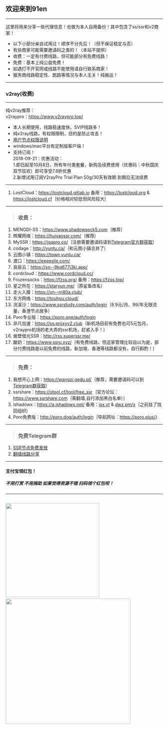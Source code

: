 ## 欢迎来到91en  
--- 
这里将用来分享一些代理信息！也做为本人自用备份！其中包含了ss/ssr和v2商家！  
- 以下小部分亲自试用过！顺序不分先后！（但不保证稳定与否）
- 有些商家可能需要邀请码之类的！（本站不提供）  
- 收费：一定有付费线路，但可能部分有免费线路！  
- 免费：基本上纯公益免费！  
- 如遇打不开官网或线路不能使用请自行联系商家！     
- 服务商线路稳定性、跑路等情况与本人无关！纯搬运！  

---   
### v2ray(收费) 
---
纯v2ray推荐：  
v2raypro：<a href="https://www.v2raypro.top/aff.php?aff=3&gid=5" target="_blank"><span style="color:#ed1941;">https://www.v2raypro.top/</span></a>  
- 本人长期使用，线路稳速度快，SVIP线路多！
- 纯v2ray线路，有权限限制，目的是防止攻击！  
- <a href="https://www.v2raypro.top/announcements.php?id=106" target="_blank">用户节点权限说明</a>   
- windows/mac平台有定制版客户端！  
- 支持订阅！  
2018-09-21：优惠活动：  
1.即日起至10月8日，所有年付类套餐，新购及续费使用（优惠码：中秋国庆双节狂欢）即可享受7.8折优惠  
2.新增试用订阅V2rayPro Trial Plan 50g/30天有效期 到期后无法续费  

---
1. LostCloud：<a href="https://lostcloud.gitlab.io" target="_blank">https://lostcloud.gitlab.io</a> 备用：<a href="https://lostcloud.org" target="_blank">https://lostcloud.org</a> & <a href="https://lostcloud.cf" target="_blank">https://lostcloud.cf</a>｛价格相对较低但风险较大｝  

---

> <h3>收费：</h3>     
1. MENGDI-SS：<a href="https://www.shadowsock5.com/auth/register?code=2JipiD7jDrvOsWUuRlhuqBBXAadjcMlC" target="_blank"><span style="color:#ed1941;">https://www.shadowsock5.com</span></a>｛推荐｝   
2. 辉耀网络：<a href="https://huiyaossr.com/auth/register?code=F36M" target="_blank"><span style="color:#ed1941;">https://huiyaossr.com/</span></a>｛推荐｝    
3. MySSR：<a href="https://jsqpro.co/" target="_blank">https://jsqpro.co/</a>｛注册需要邀请码请到<a href="https://t.me/jsqpro" target="_blank">Telegram官方群获取</a>｝  
4. codage：<a href="http://yuntu.ca/" target="_blank">http://yuntu.ca/</a>｛和云图小镇合并了｝    
5. 云图小镇：<a href="https://town.yuntu.ca/" target="_blank">https://town.yuntu.ca/</a>     
6. 渡口：<a href="https://eeeesile.com/" target="_blank">https://eeeesile.com/</a>   
7. 良辰云：<a href="https://xn--9kq677j3ki.app/" target="_blank">https://xn--9kq677j3ki.app/</a>   
8. cordcloud：<a href="https://www.cordcloud.cc/" target="_blank">https://www.cordcloud.cc/</a>
9. Frozensocks：<a href="https://fzss.org/" target="_blank">https://fzss.org/</a> 备用：<a href="https://fzss.top/" target="_blank">https://fzss.top/</a>  
10. 星之所在：<a href="https://staryun.me/" target="_blank">https://staryun.me/</a>｛原鲨鱼改名｝  
11. 走火入膜：<a href="https://xn--m80a.club/" target="_blank">https://xn--m80a.club/</a>    
12. 东方网络：<a href="https://touhou.cloud/" target="_blank">https://touhou.cloud/</a>  
13. 浣溪沙：<a href="https://www.ssrstudy.com/auth/login" target="_blank">https://www.ssrstudy.com/auth/login</a>｛8.9元/月、99/年无限流量，香港节点居多｝  
14. Poro专业版：<a href="https://poro.one/auth/login" target="_blank">https://poro.one/auth/login</a>  
15. 非凡加速：<a href="https://ss.proxyv2.club" target="_blank">https://ss.proxyv2.club</a>｛新机场目前有免费也可5元包月，v2raypro机场的老大弄的ssr机场，赶紧入手！｝  
16. 凿壁借光SSR：<a href="http://rss.superssr.me/" target="_blank">http://rss.superssr.me/</a>    
99. 酸奶：<a href="https://www.ssru.xyz/" target="_blank">https://www.ssru.xyz/</a>｛有免费线路，但这家管理比较自以为是，部分付费线路是以前免费的线路，新加坡、香港等线路都没有，自行斟酌！｝  

---  

> <h3>免费：</h3>    
1. 我想开心上网：<a href="https://wangzi.edu.pl/" target="_blank"><span style="color:#ed1941;">https://wangzi.gedu.pl/</span></a>｛推荐，需要邀请码可以到<a href="https://t.me/joinchat/F6lKrUMKir4jj-jiTn7oQQ" target="_blank">Telegram群获取</a>｝   
2. ssrshare：<a href="https://stool.cf/tool/free_ssr" target="_blank">https://stool.cf/tool/free_ssr</a>｛官方论坛：<a href="https://www.ssrshare.com" target="_blank">https://www.ssrshare.com</a>｛需翻墙,自行添加黑白名单｝｝   
3. ishadowx：<a href="https://a.ishadowx.net/" target="_blank">https://a.ishadowx.net/</a> 备用：<a href="http://isx.yt" target="_blank">isx.yt</a> & <a href="http://dwz.pm/x" target="_blank">dwz.pm/x</a>｛之前挂了找回组织｝    
4. Poro免费版：<a href="http://poro.dog/auth/login" target="_blank">http://poro.dog/auth/login</a>｛导航网址：<a href="https://poro.plus/" target="_blank">https://poro.plus/</a>｝  

---
> <h3>免费Telegram群</h3>  
1. <a href="https://t.me/SSRlist" target="_blank">SSR节点免费发放</a>  
2. <a href="https://t.me/vpnko" target="_blank">翻墙线路分享</a>   

--- 
#### 支付宝领红包！  
##### 不用打赏 不用捐助 如果觉得资源不错 扫码领个红包呗！
---
<!-- 
<a href="javascript:void(0);" onclick="return false;"><img src="https://s1.ax1x.com/2018/09/06/i9xLB8.png" width="" height="200" border="0"/></a>
<a href="javascript:void(0);" onclick="return false;"><img src="https://s1.ax1x.com/2018/09/06/i9zavt.png" width="" height="200" border="0"/></a>
 -->  
<a href="#" onclick="return false;"><img src="https://s1.ax1x.com/2018/12/08/F3L4pt.jpg" width="" height="300" border="0"/></a>&nbsp;&nbsp;&nbsp;&nbsp;
<a href="#" onclick="return false;"><img src="https://s1.ax1x.com/2018/11/02/ih5pkt.jpg" width="400" height="" border="0"/>
</a>
---
